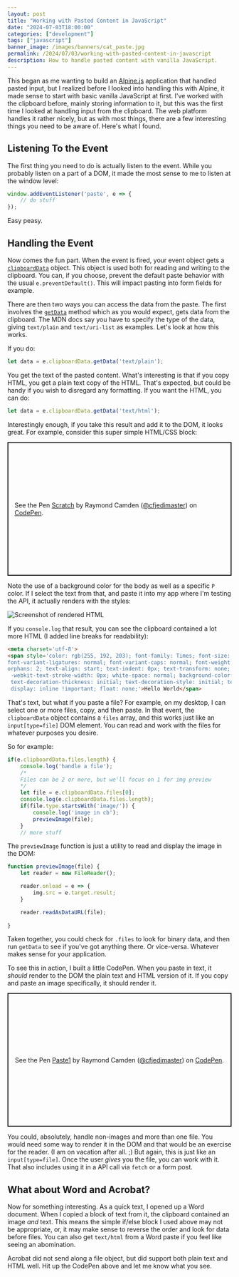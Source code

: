 ```yaml
---
layout: post
title: "Working with Pasted Content in JavaScript"
date: "2024-07-03T18:00:00"
categories: ["development"]
tags: ["javascript"]
banner_image: /images/banners/cat_paste.jpg
permalink: /2024/07/03/working-with-pasted-content-in-javascript
description: How to handle pasted content with vanilla JavaScript.
---
```


This began as me wanting to build an [Alpine.js](https://alpinejs.dev/) application that handled pasted input, but I realized before I looked into handling this with Alpine, it made sense to start with basic vanilla JavaScript at first. I've worked with the clipboard before, mainly storing information to it, but this was the first time I looked at handling input from the clipboard. The web platform handles it rather nicely, but as with most things, there are a few interesting things you need to be aware of. Here's what I found.

## Listening To the Event

The first thing you need to do is actually listen to the event. While you probably listen on a part of a DOM, it made the most sense to me to listen at the window level:

```js
window.addEventListener('paste', e => {
	// do stuff
});
```

Easy peasy.

## Handling the Event

Now comes the fun part. When the event is fired, your event object gets a [`clipboardData`](https://developer.mozilla.org/en-US/docs/Web/API/ClipboardEvent/clipboardData) object. This object is used both for reading and writing to the clipboard. You can, if you choose, prevent the default paste behavior with the usual `e.preventDefault()`. This will impact pasting into form fields for example. 

There are then two ways you can access the data from the paste. The first involves the [`getData`](https://developer.mozilla.org/en-US/docs/Web/API/DataTransfer/getData) method which as you would expect, gets data from the clipboard. The MDN docs say you have to specify the type of the data, giving `text/plain` and `text/uri-list` as examples. Let's look at how this works. 

If you do:

```js
let data = e.clipboardData.getData('text/plain');
```

You get the text of the pasted content. What's interesting is that if you copy HTML, you get a plain text copy of the HTML. That's expected, but could be handy if you wish to disregard any formatting. If you want the HTML, you can do:

```js
let data = e.clipboardData.getData('text/html');
```

Interestingly enough, if you take this result and add it to the DOM, it looks great. For example, consider this super simple HTML/CSS block:

<p class="codepen" data-height="300" data-default-tab="result" data-slug-hash="KKLOLxJ" data-pen-title="Scratch" data-user="cfjedimaster" style="height: 300px; box-sizing: border-box; display: flex; align-items: center; justify-content: center; border: 2px solid; margin: 1em 0; padding: 1em;">
  <span>See the Pen <a href="https://codepen.io/cfjedimaster/pen/KKLOLxJ">
  Scratch</a> by Raymond Camden (<a href="https://codepen.io/cfjedimaster">@cfjedimaster</a>)
  on <a href="https://codepen.io">CodePen</a>.</span>
</p>
<script async src="https://cpwebassets.codepen.io/assets/embed/ei.js"></script>

Note the use of a background color for the body as well as a specific `P` color. If I select the text from that, and paste it into my app where I'm testing the API, it actually renders with the styles:

<p>
<img src="https://static.raymondcamden.com/images/2024/07/paste1.jpg" alt="Screenshot of rendered HTML" class="imgborder imgcenter" loading="lazy">
</p>

If you `console.log` that result, you can see the clipboard contained a lot more HTML (I added line breaks for readability):

```html
<meta charset='utf-8'>
<span style='color: rgb(255, 192, 203); font-family: Times; font-size: 25px; font-style: normal; 
font-variant-ligatures: normal; font-variant-caps: normal; font-weight: 700; letter-spacing: normal; 
orphans: 2; text-align: start; text-indent: 0px; text-transform: none; widows: 2; word-spacing: 0px;
 -webkit-text-stroke-width: 0px; white-space: normal; background-color: rgb(0, 0, 0); 
 text-decoration-thickness: initial; text-decoration-style: initial; text-decoration-color: initial; 
 display: inline !important; float: none;'>Hello World</span>
```

That's text, but what if you paste a file? For example, on my desktop, I can select one or more files, copy, and then paste. In that event, the `clipboardData` object contains a `files` array, and this works just like an `input[type=file]` DOM element. You can read and work with the files for whatever purposes you desire. 

So for example:

```js
if(e.clipboardData.files.length) {
	console.log('handle a file');
	/*
	Files can be 2 or more, but we'll focus on 1 for img preview
	*/
	let file = e.clipboardData.files[0];
	console.log(e.clipboardData.files.length);
	if(file.type.startsWith('image/')) {
		console.log('image in cb');
		previewImage(file);
	}
	// more stuff
```

The `previewImage` function is just a utility to read and display the image in the DOM:

```js
function previewImage(file) {
	let reader = new FileReader();

	reader.onload = e => {
		img.src = e.target.result;
	}

	reader.readAsDataURL(file);
    
}
```

Taken together, you could check for `.files` to look for binary data, and then run `getData` to see if you've got anything there. Or vice-versa. Whatever makes sense for your application. 

To see this in action, I built a little CodePen. When you paste in text, it *should* render to the DOM the plain text and HTML version of it. If you copy and paste an image specifically, it should render it.

<p class="codepen" data-height="300" data-default-tab="result" data-slug-hash="RwmXNea" data-pen-title="Paste1" data-user="cfjedimaster" style="height: 300px; box-sizing: border-box; display: flex; align-items: center; justify-content: center; border: 2px solid; margin: 1em 0; padding: 1em;">
  <span>See the Pen <a href="https://codepen.io/cfjedimaster/pen/RwmXNea">
  Paste1</a> by Raymond Camden (<a href="https://codepen.io/cfjedimaster">@cfjedimaster</a>)
  on <a href="https://codepen.io">CodePen</a>.</span>
</p>
<script async src="https://cpwebassets.codepen.io/assets/embed/ei.js"></script>

You could, absolutely, handle non-images and more than one file. You would need some way to render it in the DOM and that would be an exercise for the reader. (I am on vacation after all. ;) But again, this is just like an `input[type=file]`. Once the user *gives* you the file, you can work with it. That also includes using it in a API call via `fetch` or a form post. 

## What about Word and Acrobat?

Now for something interesting. As a quick text, I opened up a Word document. When I copied a block of text from it, the clipboard contained an image *and* text. This means the simple if/else block I used above may not be appropriate, or, it may make sense to reverse the order and look for data before files. You can also get `text/html` from a Word paste if you feel like seeing an abomination.

Acrobat did not send along a file object, but did support both plain text and HTML well. Hit up the CodePen above and let me know what you see. 
